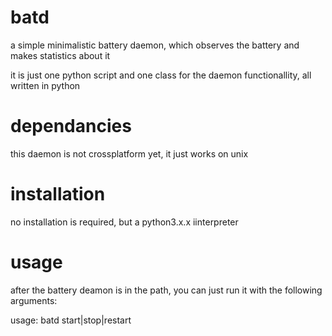 # batd
a simple minimalistic battery daemon, which observes the battery
and makes statistics about it

it is just one python script and one class for the daemon functionallity,
all written in python

# dependancies
this daemon is not crossplatform yet, it just works on unix

# installation
no installation is required, but a python3.x.x iinterpreter

# usage
after the battery deamon is in the path,
you can just run it with the following arguments:

usage: batd start|stop|restart
